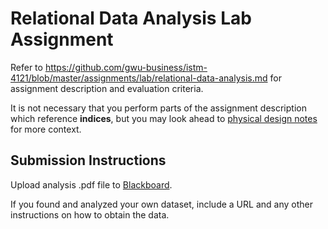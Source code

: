 # Relational Data Analysis Lab Assignment

Refer to https://github.com/gwu-business/istm-4121/blob/master/assignments/lab/relational-data-analysis.md for assignment description and evaluation criteria.

It is not necessary that you perform parts of the assignment description which reference **indices**, but you may look ahead to [physical design notes](https://github.com/gwu-business/istm-4121/blob/master/notes/database-design/physical-design.md#index-attributes) for more context.

## Submission Instructions

Upload analysis .pdf file to [Blackboard](https://blackboard.gwu.edu/webapps/assignment/uploadAssignment?content_id=_6884019_1&course_id=_260292_1&assign_group_id=&mode=cpview).

If you found and analyzed your own dataset, include a URL and any other instructions on how to obtain the data.
